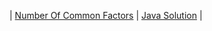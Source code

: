 | [Number Of Common Factors](https://leetcode.com/problems/number-of-common-factors/) | [Java Solution](./NumberOfCommonFactors.java) |


